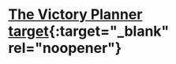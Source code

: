 # [The Victory Planner target](https://jmmonjeremy.github.io/Victory-Planner/){:target="_blank" rel="noopener"}
